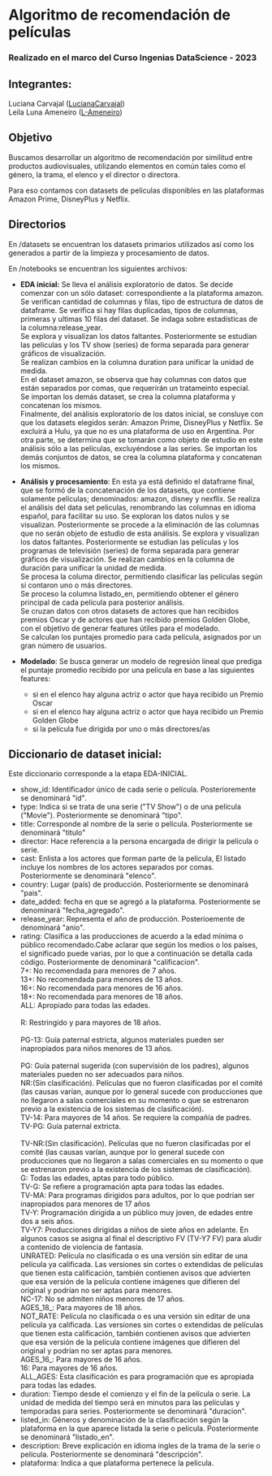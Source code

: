 # Algoritmo de recomendación de películas

### Realizado en el marco del Curso Ingenias DataScience - 2023

## Integrantes: 
Luciana Carvajal ([LucianaCarvajal](https://github.com/LucianaCarvajal)) </br>
Leila Luna Ameneiro ([L-Ameneiro](https://github.com/L-Ameneiro))

## Objetivo

Buscamos desarrollar un algoritmo de recomendación por similitud entre productos audiovisuales, utilizando elementos en común tales como el género, la trama, el elenco y el director o directora.

Para eso contamos con datasets de películas disponibles en las plataformas Amazon Prime, DisneyPlus y Netflix.

## Directorios

En /datasets se encuentran los datasets primarios utilizados así como los generados a partir de la limpieza y procesamiento de datos. 


En /notebooks se encuentran los siguientes archivos:
- **EDA inicial:** Se lleva el análisis exploratorio de datos. Se decide comenzar con un sólo dataset: correspondiente a la plataforma amazon. Se verifican cantidad de columnas y filas, tipo de estructura de datos de dataframe. Se verifica si hay filas duplicadas, tipos de columnas, primeras y ultimas 10 filas del dataset. Se indaga sobre estadísticas de la columna:release_year.</br>
  Se explora y visualizan los datos faltantes. Posteriormente se estudian las peliculas y los TV show (series) de forma separada para generar gráficos de visualización.</br>
  Se realizan cambios en la columna duration para unificar la unidad de medida.</br>
  En el dataset amazon, se observa que hay columnas con datos que están separados por comas, que requerirán un tratameinto especial.</br>
  Se importan los demás dataset, se crea la columna plataforma y concatenan los mismos. </br>
  Finalmente, del análisis exploratorio de los datos inicial, se consluye con que los datasets elegidos serán:  Amazon Prime,  DisneyPlus y Netflix. Se excluirá a Hulu, ya que no es una plataforma de uso en Argentina. Por otra parte, se determina que se tomarán como objeto de estudio en este análisis sólo a las películas, excluyéndose a las series. Se importan los demás conjuntos de datos, se crea la columna plataforma y concatenan los mismos. </br>
  
- **Análisis y procesamiento**: En esta ya está definido el dataframe final, que se formó de la concatenación de los datasets, que contiene solamente películas; denominados: amazon, disney y nexflix. Se realiza el análisis del data set peliculas, renombrando las columnas en idioma español, para facilitar su uso. Se exploran los datos nulos y se visualizan. Posteriormente se procede a la eliminación de las columnas que no serán objeto de estudio de esta análisis. Se explora y visualizan los datos faltantes. Posteriormente se estudian las películas y los programas de televisión (series) de forma separada para generar gráficos de visualización. Se realizan cambios en la columna de duración para unificar la unidad de medida.</br>
  Se procesa la columa director, permitiendo clasificar las películas según si contaron uno o más directores. </br>
  Se proceso la columna listado_en, permitiendo obtener el género principal de cada película para posterior análisis.</br>
  Se cruzan datos con otros datasets de actores que han recibidos premios Oscar y de actores que han recibido premios Golden Globe, con el objetivo de generar features útiles para el modelado.</br>
  Se calculan los puntajes promedio para cada película, asignados por un gran número de usuarios.</br>
 
  
- **Modelado**: Se busca generar un modelo de regresión lineal que prediga el puntaje promedio recibido por una película en base a las siguientes features:
  - si en el elenco hay alguna actriz o actor que haya recibido un Premio Oscar
  - si en el elenco hay alguna actriz o actor que haya recibido un Premio Golden Globe
  - si la película fue dirigida por uno o más directores/as

## Diccionario de dataset inicial: 

Este diccionario corresponde a la etapa EDA-INICIAL. </br>
- show_id: Identificador único de cada serie o película. Posterioremente se denominará "id".</br>
- type: Indica si se trata de una serie ("TV Show") o de una película ("Movie"). Posteriormente se denominará "tipo".</br>
- title: Corresponde al nombre de la serie o película. Posteriormente se denominará "titulo"</br>
- director: Hace referencia a la persona encargada de dirigir la película o serie.</br>
- cast: Enlista a los actores que forman parte de la película, El listado incluye los nombres de los actores separados por comas. Posteriormente se denominará "elenco".</br>
- country: Lugar (país) de producción. Posteriormente se denominará "pais".</br>
- date_added: fecha en que se agregó a la plataforma. Posteriormente se denominará "fecha_agregado".</br>
- release_year: Representa el año de producción. Posterioemente de denominará "anio".</br>
- rating: Clasifica a las producciones de acuerdo a la edad mínima o público recomendado.Cabe aclarar que según los medios o los países, el significado puede varias, por lo que a continuación se detalla cada código. Posteriormente de denominará "calificacion".
                                             </br>7+: No recomendada para menores de 7 años.
                                            </br> 13+: No recomendada para menores de 13 años.
                                            </br> 16+: No recomendada para menores de 16 años.
                                            </br> 18+: No recomendada para menores de 18 años.
                                            </br> ALL: Apropiado para todas las edades.         
                                           </br>  R: Restringido y para mayores de 18 años.     
                                            </br> PG-13: Guía paternal estricta, algunos materiales pueden ser inapropiados para niños menores de 13 años.      
                                            </br> PG: Guía paternal sugerida (con supervisión de los padres), algunos materiales pueden no ser adecuados para niños.
                                            </br> NR:(Sin clasificación). Películas que no fueron clasificadas por el comité (las causas varían, aunque por lo general sucede con producciones que no llegaron a salas comerciales en su momento o que se estrenaron previo a la existencia de los sistemas de clasificación).
                                           </br>  TV-14: Para mayores de 14 años. Se requiere la compañía de padres. 
                                           </br>  TV-PG: Guía paternal extricta.                                              
                                           </br>  TV-NR:(Sin clasificación). Películas que no fueron clasificadas por el comité (las causas varían, aunque por lo general sucede con producciones que no llegaron a salas comerciales en su momento o que se estrenaron previo a la existencia de los sistemas de clasificación).
                                          </br>   G: Todas las edades, aptas para todo público.
                                           </br>  TV-G: Se refiere a programación apta para todas las edades. 
                                          </br>   TV-MA: Para programas dirigidos para adultos, por lo que podrían ser inapropiados para menores de 17 años
                                          </br>   TV-Y: Programación dirigida a un público muy joven, de edades entre dos a seis años.
                                          </br>   TV-Y7: Producciones dirigidas a niños de siete años en adelante. En algunos casos se asigna al final el descriptivo FV (TV-Y7 FV) para aludir a contenido de violencia de fantasía.
                                          </br>   UNRATED: Película no clasificada o es una versión sin editar de una película ya calificada. Las versiones sin cortes o extendidas de películas que tienen esta calificación, también contienen avisos que advierten que esa versión de la película contiene imágenes que difieren del original y podrían no ser aptas para menores.
                                          </br>   NC-17: No se admiten niños menores de 17 años.
                                           </br>  AGES_18_: Para mayores de 18 años.
                                           </br>  NOT_RATE: Película no clasificada o es una versión sin editar de una película ya calificada. Las versiones sin cortes o extendidas de películas que tienen esta calificación, también contienen avisos que advierten que esa versión de la película contiene imágenes que difieren del original y podrían no ser aptas para menores.
                                           </br>  AGES_16_: Para mayores de 16 años. 
                                           </br>  16: Para mayores de 16 años.
                                          </br>   ALL_AGES: Esta clasificación es para programación que es apropiada para todas las edades.   </br>
- duration: Tiempo desde el comienzo y el fin de la película o serie. La unidad de medida del tiempo será en minutos para las películas y temporadas para series. Posteriormente se denominará "duracion".</br>
- listed_in: Géneros y denominación de la clasificación según la plataforma en la que aparece listada la serie o película. Posteriormente se denominará "listado_en".</br>
- description: Breve explicación en idioma ingles de la trama de la serie o película. Posteriormente se denominará "descripción".</br>
- plataforma: Indica a que plataforma pertenece la película.</br>

